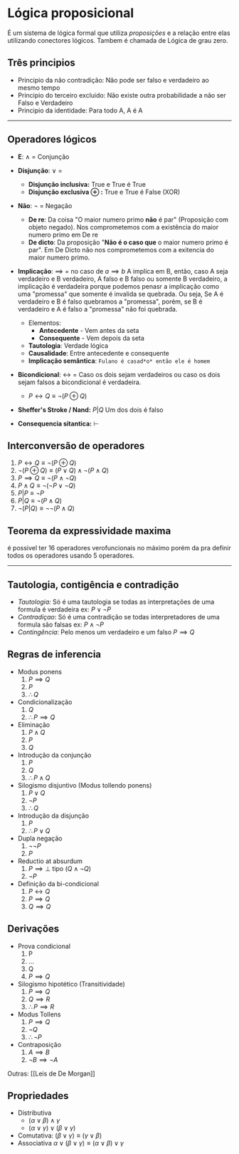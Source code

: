 # Lógica proposicional
É um sistema de lógica formal que utiliza *proposições* e a relação entre elas utilizando conectores lógicos. Tambem é chamada de Lógica de grau zero.
## Três principios
- Principio da não contradição: Não pode ser falso e verdadeiro ao mesmo tempo
- Principio do terceiro excluido: Não existe outra probabilidade a não ser Falso e Verdadeiro
- Principio da identidade: Para todo A, A é A

---

## Operadores lógicos
- **E**: $\land$ = Conjunção

- **Disjunção**: $\lor$ =  
	- **Disjunção inclusiva:** True e True é True 
	- **Disjunção exclusiva  $\oplus$ :** True e True é False (XOR) 
- **Não**: $\lnot$ = Negação
	- **De re**: Da coisa "O maior numero primo **não** é par" (Proposição com objeto negado). Nos comprometemos com a existência do maior numero primo em De re
	- **De dicto**: Da proposição "**Não é o caso que** o maior numero primo é par". Em De Dicto não nos comprometemos com a exitencia do maior numero primo.

- **Implicação**: $\implies$ = no caso de $a \implies b$ A implica em B, então, caso A seja verdadeiro e B verdadeiro, A falso e B falso ou somente B verdadeiro, a implicação é verdadeira porque podemos penasr a implicação como uma "promessa" que somente é invalida se quebrada. Ou seja, Se A é verdadeiro e B é falso quebramos a "promessa", porém, se B é verdadeiro e A é falso a "promessa" não foi quebrada.
	- Elementos:
		- **Antecedente** - Vem antes da seta
		- **Consequente** - Vem depois da seta 
	- **Tautologia**: Verdade lógica
	- **Causalidade**: Entre antecedente e consequente
	- **Implicação semântica**: `Fulano é casad*o* então ele é homem`

- **Bicondicional**: $\leftrightarrow$ = Caso os dois sejam verdadeiros ou caso os dois sejam falsos a bicondicional é verdadeira.
	-  $P \leftrightarrow Q \equiv \lnot(P \oplus Q)$ 
- **Sheffer's Stroke / Nand:**  $P|Q$ Um dos dois é falso 
- **Consequencia sitantica:** $\vdash$
## Interconversão de operadores

1. $P \leftrightarrow Q \equiv \lnot (P \oplus Q)$ 
2. $\lnot (P \oplus Q) \equiv (P \lor Q) \land \lnot (P \land Q)$
3. $P \implies Q \equiv \lnot (P \land \lnot Q)$
4. $P \land Q \equiv \lnot (\lnot P \lor \lnot Q)$
5. $P|P \equiv \lnot P$
6. $P | Q \equiv \lnot (P \land Q)$
7. $\lnot (P | Q) \equiv \lnot \lnot(P \land Q)$


## Teorema da expressividade maxima

é possivel ter 16 operadores verofuncionais no máximo porém da pra definir todos os operadores usando 5 operadores. 

---

## Tautologia, contigência e contradição

- *Tautologia:* Só é uma tautologia se todas as interpretações de uma formula é verdadeira ex: $P \lor \lnot P$
- *Contradiçao*: Só é uma contradição se todas interpretadores de uma formula são falsas ex: $P \land \lnot P$
- *Contingência*: Pelo menos um verdadeiro e um falso $P \implies Q$

## Regras de inferencia

-	Modus ponens
	1. $P \implies Q$
	2. $P$
	3. $\therefore Q$ 
- Condicionalização
	1. $Q$
	2. $\therefore P \implies Q$
-	Eliminação 
	1. $P \land Q$
	2. $P$
	3. $Q$
- Introdução da conjunção
	1. $P$
	2. $Q$
	3. $\therefore P \land Q$
- Silogismo disjuntivo (Modus tollendo ponens)
	1. $P \lor Q$
	2. $\lnot P$
	3. $\therefore Q$
- Introdução da disjunção
	1. $P$
	2. $\therefore P \lor Q$
- Dupla negação
	1. $\lnot \lnot P$
	2. $P$
- Reductio at absurdum
	1. $P \implies \bot$ tipo $(Q \land \lnot Q)$
	2. $\lnot P$
- Definição da bi-condicional
	1. $P \leftrightarrow Q$
	2. $P \implies Q$
	3. $Q \implies Q$
## Derivações
- Prova condicional
	1. P
	2. ...
	3. Q
	4. $P \implies Q$
- Silogismo hipotético (Transitividade)
	1. $P \implies Q$
	2. $Q \implies R$
	3. $\therefore P \implies R$
- Modus Tollens
	1. $P \implies Q$
	2. $\lnot Q$
	3. $\therefore \lnot P$
- Contraposição
	1. $A \implies B$
	2. $\lnot B \implies \lnot A$

Outras: [[Leis de De Morgan]]

## Propriedades

- Distributiva
	- $(\alpha \lor \beta) \land \gamma$
	- $(\alpha \lor \gamma) \lor (\beta \lor \gamma)$
- Comutativa: $(\beta \lor \gamma) \equiv (\gamma \lor \beta)$
- Associativa $\alpha \lor (\beta \lor \gamma) \equiv (\alpha \lor \beta) \lor \gamma$